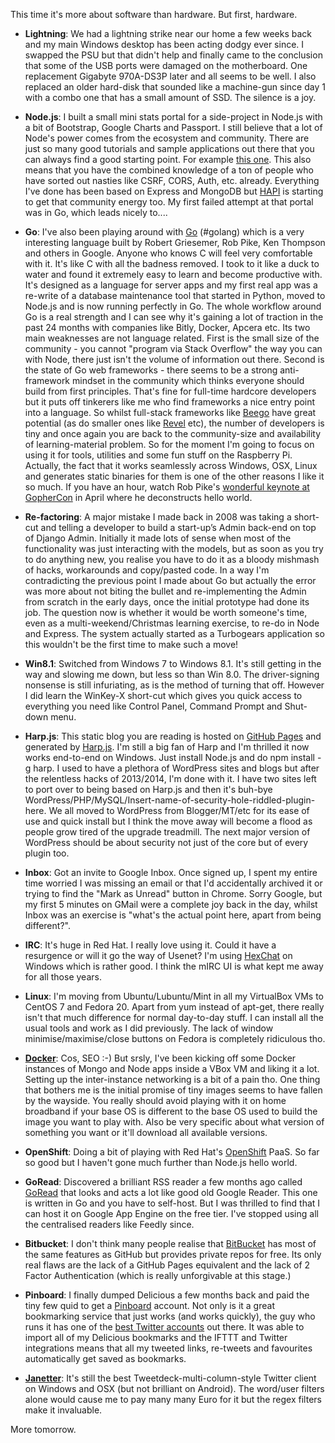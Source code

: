 This time it's more about software than hardware. But first, hardware.

* **Lightning**: We had a lightning strike near our home a few weeks back and my main Windows desktop has been acting dodgy ever since. I swapped the PSU but that didn't help and finally came to the conclusion that some of the USB ports were damaged on the motherboard. One replacement Gigabyte 970A-DS3P later and all seems to be well. I also replaced an older hard-disk that sounded like a machine-gun since day 1 with a combo one that has a small amount of SSD. The silence is a joy.

* **Node.js**: I built a small mini stats portal for a side-project in Node.js with a bit of Bootstrap, Google Charts and Passport. I still believe that a lot of Node's power comes from the ecosystem and community. There are just so many good tutorials and sample applications out there that you can always find a good starting point. For example [this one](http://scottksmith.com/blog/2014/10/05/twitatron-building-a-production-web-app-with-node/). This also means that you have the combined knowledge of a ton of people who have sorted out nasties like CSRF, CORS, Auth, etc. already. Everything I've done has been based on Express and MongoDB but [HAPI](http://hapijs.com/) is starting to get that community energy too. My first failed attempt at that portal was in Go, which leads nicely to....

* **Go**: I've also been playing around with [Go](https://golang.org/) (#golang) which is a very interesting language built by Robert Griesemer, Rob Pike, Ken Thompson and others in Google. Anyone who knows C will feel very comfortable with it. It's like C with all the badness removed. I took to it like a duck to water and found it extremely easy to learn and become productive with. It's designed as a language for server apps and my first real app was a re-write of a database maintenance tool that started in Python, moved to Node.js and is now running perfectly in Go. The whole workflow around Go is a real strength and I can see why it's gaining a lot of traction in the past 24 months with companies like Bitly, Docker, Apcera etc. Its two main weaknesses are not language related. First is the small size of the community - you cannot "program via Stack Overflow" the way you can with Node, there just isn't the volume of information out there. Second is the state of Go web frameworks - there seems to be a strong anti-framework mindset in the community which thinks everyone should build from first principles. That's fine for full-time hardcore developers but it puts off tinkerers like me who find frameworks a nice entry point into a language. So whilst full-stack frameworks like [Beego](http://beego.me/) have great potential (as do smaller ones like [Revel](http://revel.github.io/) etc), the number of developers is tiny and once again you are back to the community-size and availability of learning-material problem. So for the moment I'm going to focus on using it for tools, utilities and some fun stuff on the Raspberry Pi. Actually, the fact that it works seamlessly across Windows, OSX, Linux and generates static binaries for them is one of the other reasons I like it so much. If you have an hour, watch Rob Pike's [wonderful keynote at GopherCon](http://www.youtube.com/watch?v=VoS7DsT1rdM) in April where he deconstructs hello world.

* **Re-factoring**: A major mistake I made back in 2008 was taking a short-cut and telling a developer to build a start-up’s Admin back-end on top of Django Admin. Initially it made lots of sense when most of the functionality was just interacting with the models, but as soon as you try to do anything new, you realise you have to do it as a bloody mishmash of hacks, workarounds and copy/pasted code. In a way I'm contradicting the previous point I made about Go but actually the error was more about not biting the bullet and re-implementing the Admin from scratch in the early days, once the initial prototype had done its job. The question now is whether it would be worth someone's time, even as a multi-weekend/Christmas learning exercise, to re-do in Node and Express. The system actually started as a Turbogears application so this wouldn't be the first time to make such a move!

* **Win8.1**: Switched from Windows 7 to Windows 8.1. It's still getting in the way and slowing me down, but less so than Win 8.0. The driver-signing nonsense is still infuriating, as is the method of turning that off. However I did learn the WinKey-X short-cut which gives you quick access to everything you need like Control Panel, Command Prompt and Shut-down menu.

* **Harp.js**: This static blog you are reading is hosted on [GitHub Pages](https://pages.github.com/) and generated by [Harp.js](http://harpjs.com/). I'm still a big fan of Harp and I'm thrilled it now works end-to-end on Windows. Just install Node.js and do npm install -g harp. I used to have a plethora of WordPress sites and blogs but after the relentless hacks of 2013/2014, I'm done with it. I have two sites left to port over to being based on Harp.js and then it's buh-bye WordPress/PHP/MySQL/Insert-name-of-security-hole-riddled-plugin-here. We all moved to WordPress from Blogger/MT/etc for its ease of use and quick install but I think the move away will become a flood as people grow tired of the upgrade treadmill. The next major version of WordPress should be about security not just of the core but of every plugin too. 

* **Inbox**: Got an invite to Google Inbox. Once signed up, I spent my entire time worried I was missing an email or that I'd accidentally archived it or trying to find the "Mark as Unread" button in Chrome. Sorry Google, but my first 5 minutes on GMail were a complete joy back in the day, whilst Inbox was an exercise is "what's the actual point here, apart from being different?".

* **IRC**: It's huge in Red Hat. I really love using it. Could it have a resurgence or will it go the way of Usenet? I'm using [HexChat](http://hexchat.github.io/) on Windows which is rather good. I think the mIRC UI is what kept me away for all those years.

* **Linux**: I'm moving from Ubuntu/Lubuntu/Mint in all my VirtualBox VMs to CentOS 7 and Fedora 20. Apart from yum instead of apt-get, there really isn't that much difference for normal day-to-day stuff. I can install all the usual tools and work as I did previously. The lack of window minimise/maximise/close buttons on Fedora is completely ridiculous tho.

* **[Docker](https://www.docker.com/)**: Cos, SEO :-) But srsly, I've been kicking off some Docker instances of Mongo and Node apps inside a VBox VM and liking it a lot. Setting up the inter-instance networking is a bit of a pain tho. One thing that bothers me is the initial promise of tiny images seems to have fallen by the wayside. You really should avoid playing with it on home broadband if your base OS is different to the base OS used to build the image you want to play with. Also be very specific about what version of something you want or it'll download all available versions.

* **OpenShift**: Doing a bit of playing with Red Hat's [OpenShift](https://www.openshift.com/products/online) PaaS. So far so good but I haven't gone much further than Node.js hello world.

* **GoRead**: Discovered a brilliant RSS reader a few months ago called [GoRead](https://www.goread.io/) that looks and acts a lot like good old Google Reader. This one is written in Go and you have to self-host. But I was thrilled to find that I can host it on Google App Engine on the free tier. I've stopped using all the centralised readers like Feedly since.

* **Bitbucket**: I don't think many people realise that [BitBucket](https://bitbucket.org/) has most of the same features as GitHub but provides private repos for free. Its only real flaws are the lack of a GitHub Pages equivalent and the lack of 2 Factor Authentication (which is really unforgivable at this stage.)

* **Pinboard**: I finally dumped Delicious a few months back and paid the tiny few quid to get a [Pinboard](https://pinboard.in/u:conoro) account. Not only is it a great bookmarking service that just works (and works quickly), the guy who runs it has one of the [best Twitter accounts](https://twitter.com/pinboard) out there. It was able to import all of my Delicious bookmarks and the IFTTT  and Twitter integrations means that all my tweeted links, re-tweets and favourites automatically get saved as bookmarks.

* **[Janetter](http://janetter.net/)**: It's still the best Tweetdeck-multi-column-style Twitter client on Windows and OSX (but not brilliant on Android). The word/user filters alone would cause me to pay many many Euro for it but the regex filters make it invaluable.

More tomorrow.